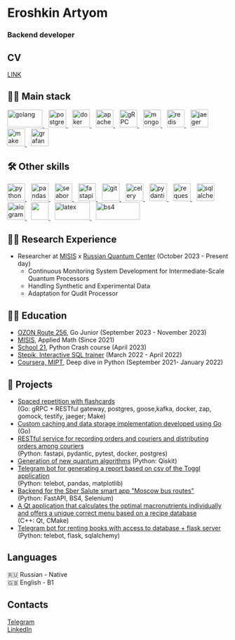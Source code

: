 # Eroshkin Artyom

### Backend developer

## CV
[LINK](https://drive.google.com/file/d/1d4UER_PYCGPcxGinLShjCmlaLYw-AaTw/view?usp=sharing)

## 👨‍💻 Main stack
<p>
  <a href="https://go.dev/" target="_blank" style="margin-right: 10px;" style="margin-right: 5px;"> 
    <img src="https://upload.wikimedia.org/wikipedia/commons/thumb/0/05/Go_Logo_Blue.svg/429px-Go_Logo_Blue.svg.png" alt="golang" width="80" height="40"/>
  </a>
  
  <a href="https://www.postgresql.org/" target="_blank" style="margin-right: 10px;"> 
    <img src="https://upload.wikimedia.org/wikipedia/commons/thumb/2/29/Postgresql_elephant.svg/240px-Postgresql_elephant.svg.png" alt="postgreSQL" width="40" height="40"/>
  </a>

  <a href="https://www.docker.com/" target="_blank" style="margin-right: 10px;"> 
    <img src="https://images.crunchbase.com/image/upload/c_lpad,f_auto,q_auto:eco,dpr_1/ywjqppks5ffcnbfjuttq" alt="doker" width="40" height="40"/>
  </a>

  <a href="https://kafka.apache.org/" target="_blank" style="margin-right: 10px;"> 
    <img src="https://upload.wikimedia.org/wikipedia/commons/thumb/0/05/Apache_kafka.svg/128px-Apache_kafka.svg.png" alt="apache kafka" width="40" height="40"/>
  </a>

  <a href="https://grpc.io/" target="_blank" style="margin-right: 10px;"> 
    <img src="https://grpc.io/img/logos/grpc-icon-color.png" alt="gRPC" width="40" height="40"/>
  </a>

  <a href="https://www.mongodb.com/" target="_blank" style="margin-right: 10px;"> 
    <img src="https://cdn.icon-icons.com/icons2/2415/PNG/512/mongodb_original_wordmark_logo_icon_146425.png" alt="mongodb" width="40" height="40"/>
  </a>

  <a href="https://redis.io/" target="_blank" style="margin-right: 10px;"> 
    <img src="https://cdn4.iconfinder.com/data/icons/redis-2/1451/Untitled-2-512.png" alt="redis" width="40" height="40"/>
  </a>

  <a href="https://www.jaegertracing.io/" target="_blank" style="margin-right: 10px;"> 
    <img src="https://cdn2.opsmatters.com/sites/default/files/logos/jaegertracing-thumb.png" alt="jaeger" width="40" height="40"/>
  </a>

  <a href="https://www.gnu.org/software/make/" target="_blank" style="margin-right: 10px;"> 
    <img src="https://static-00.iconduck.com/assets.00/makefile-icon-512x458-35p63115.png" alt="make" width="40" height="40"/>
  </a>

  <a href="https://grafana.com/" target="_blank" style="margin-right: 10px;"> 
    <img src="https://upload.wikimedia.org/wikipedia/commons/thumb/a/a1/Grafana_logo.svg/240px-Grafana_logo.svg.png" alt="grafana" width="40" height="40"/>
  </a>
</p>

## 🛠 Other skills
<p>
  <a href="https://www.python.org" target="_blank" style="margin-right: 10px;"> 
    <img src="https://upload.wikimedia.org/wikipedia/commons/thumb/c/c3/Python-logo-notext.svg/1869px-Python-logo-notext.svg.png" alt="python" width="40" height="40"/>
  </a>
  
  <a href="https://pandas.pydata.org" target="_blank" style="margin-right: 10px;"> 
    <img src="https://encrypted-tbn0.gstatic.com/images?q=tbn:ANd9GcT01Ctpf3nRjz7b9l-om2h2llNA0jL4d_MVtXXXHVF5mWIn5nyMXLgzYscFGZdbhf_LN8M&usqp=CAU" alt="pandas" width="40" height="40"/>
  </a>

  <a href="https://seaborn.pydata.org" target="_blank" style="margin-right: 10px;"> 
    <img src="https://seaborn.pydata.org/_images/logo-mark-lightbg.svg" alt="seaborn" width="40" height="40"/>
  </a>

  <a href="https://fastapi.tiangolo.com/" target="_blank" style="margin-right: 10px;"> 
    <img src="https://cdn.try.direct/files/8400033b-cf2e-4fc4-ac91-45cadee082ed.svg" alt="fastapi" width="40" height="40"/>
  </a>

  <a href="https://git-scm.com/doc" target="_blank" style="margin-right: 10px;"> 
    <img src="https://git-scm.com/images/logos/logomark-orange@2x.png" alt="git" width="40" height="40"/>
  </a>

  <a href="https://docs.celeryq.dev/en/stable/" target="_blank" style="margin-right: 10px;"> 
    <img src="https://upload.wikimedia.org/wikipedia/commons/1/19/Celery_logo.png" alt="celery" width="40" height="40"/>
  </a>

  <a href="https://docs.pydantic.dev/latest/" target="_blank" style="margin-right: 10px;"> 
    <img src="https://avatars.githubusercontent.com/u/110818415?s=200&v=4" alt="pydantic" width="40" height="40"/>
  </a>

  <a href="https://requests.readthedocs.io/en/latest/" target="_blank" style="margin-right: 10px;"> 
    <img src="https://requests.readthedocs.io/en/latest/_static/requests-sidebar.png" alt="requests" width="40" height="40"/>
  </a>

  <a href="https://www.sqlalchemy.org/" target="_blank" style="margin-right: 10px;"> 
    <img src="https://upload.wikimedia.org/wikipedia/commons/thumb/d/d7/SQLAlchemy.svg/240px-SQLAlchemy.svg.png" alt="sqlalchemy" width="40" height="40"/>
  </a>

  <a href="https://docs.aiogram.dev/en/latest/" target="_blank" style="margin-right: 10px;"> 
    <img src="https://avatars.githubusercontent.com/u/33784865?s=200&v=4" alt="aiogram" width="40" height="40"/>
  </a>

  <a href="https://www.selenium.dev/" target="_blank" style="margin-right: 10px;"> 
    <img src="https://camo.githubusercontent.com/4b95df4d6ca7a01afc25d27159804dc5a7d0df41d8131aaf50c9f84847dfda21/68747470733a2f2f73656c656e69756d2e6465762f696d616765732f73656c656e69756d5f6c6f676f5f7371756172655f677265656e2e706e67" width="40" height="40"/>
  </a>

  <a href="https://www.latex-project.org/" target="_blank" style="margin-right: 10px;"> 
    <img src="https://upload.wikimedia.org/wikipedia/commons/9/92/LaTeX_logo.svg" alt="latex" width="80" height="40"/>
  </a>

  <a href="https://beautiful-soup-4.readthedocs.io/en/latest/" target="_blank" style="margin-right: 10px;"> 
    <img src="https://funthon.files.wordpress.com/2017/05/bs.png?w=772" alt="bs4" width="100" height="40"/>
  </a>
</p>

## 👨‍🔬 Research Experience
- Researcher at [MISIS](https://misis.ru/) x [Russian Quantum Center](https://www.rqc.ru/) (October 2023 - Present day)
    - Continuous Monitoring System Development for Intermediate-Scale Quantum Processors
    - Handling Synthetic and Experimental Data
    - Adaptation for Qudit Processor

## 👨‍🎓 Education
- [OZON Route 256](https://route256.ozon.ru/), Go Junior (September 2023 - November 2023)
- [MISIS](https://misis.ru/), Applied Math (Since 2021)
- [School 21](https://21-school.ru/), Python Crash course (April 2023)
- [Stepik, Interactive SQL trainer](https://stepik.org/course/63054/promo) (March 2022 - April 2022)
- [Coursera, MIPT](https://www.coursera.org/), Deep dive in Python (September 2021- January 2022)

## 🐶 Projects
- [Spaced repetition with flashcards](https://github.com/shhesterka04/flash-card-manager) <br>
(Go: gRPC + RESTful gateway, postgres, goose,kafka, docker, zap, gomock, testify, jaeger; Make)
- [Custom caching and data storage implementation developed using Go](https://github.com/shhesterka04/own-database-cache) <br> (Go)
- [RESTful service for recording orders and couriers and distributing orders among couriers](https://github.com/shhesterka04/restapi_delivery) <br> (Python: fastapi, pydantic, pytest, docker, postgres)
- [Generation of new quantum algorithms](https://github.com/shhesterka04/Quantum-Insights) (Python: Qiskit)
- [Telegram bot for generating a report based on csv of the Toggl application](https://github.com/shhesterka04/review_helper) <br> (Python: telebot, pandas, matplotlib)
- [Backend for the Sber Salute smart app "Moscow bus routes"](https://github.com/shhesterka04/mostrans-salute) <br> (Python: FastAPI, BS4, Selenium)
- [A Qt application that calculates the optimal macronutrients individually and offers a unique correct menu based on a recipe database](https://github.com/shhesterka04/food-manager) <br> (C++: Qt, CMake)
- [Telegram bot for renting books with access to database + flask server](https://github.com/shhesterka04/book-booking) <br> (Python: telebot, flask, sqlalchemy)

## Languages
🇷🇺 Russian - Native <br>
🇬🇧 English - B1 <br>

## Contacts
[Telegram](https://t.me/rt44m) <br>
[LinkedIn](https://www.linkedin.com/in/eroshkin-artyom/) <br>

